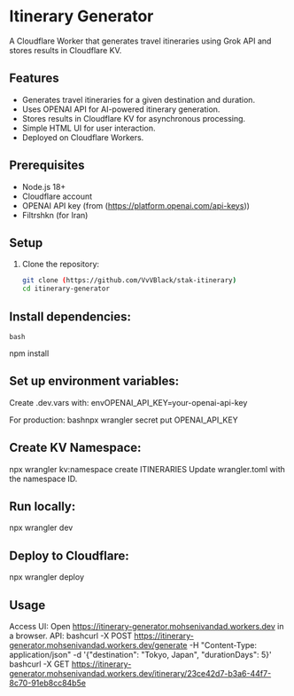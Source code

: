 # Itinerary Generator

A Cloudflare Worker that generates travel itineraries using Grok API and stores results in Cloudflare KV.

## Features
- Generates travel itineraries for a given destination and duration.
- Uses OPENAI API for AI-powered itinerary generation.
- Stores results in Cloudflare KV for asynchronous processing.
- Simple HTML UI for user interaction.
- Deployed on Cloudflare Workers.

## Prerequisites
- Node.js 18+
- Cloudflare account
- OPENAI API key (from (https://platform.openai.com/api-keys))
- Filtrshkn (for Iran)

## Setup
1. Clone the repository:
   ```bash
   git clone (https://github.com/VvVBlack/stak-itinerary)
   cd itinerary-generator
   
## Install dependencies:
    bash
npm install

## Set up environment variables:

Create .dev.vars with:
envOPENAI_API_KEY=your-openai-api-key

For production:
bashnpx wrangler secret put OPENAI_API_KEY



## Create KV Namespace:

npx wrangler kv:namespace create ITINERARIES
Update wrangler.toml with the namespace ID.

## Run locally:

npx wrangler dev

## Deploy to Cloudflare:

npx wrangler deploy


## Usage

Access UI: Open https://itinerary-generator.mohsenivandad.workers.dev in a browser.
API:
bashcurl -X POST https://itinerary-generator.mohsenivandad.workers.dev/generate -H "Content-Type: application/json" -d '{"destination": "Tokyo, Japan", "durationDays": 5}'
bashcurl -X GET https://itinerary-generator.mohsenivandad.workers.dev/itinerary/23ce42d7-b3a6-44f7-8c70-91eb8cc84b5e


